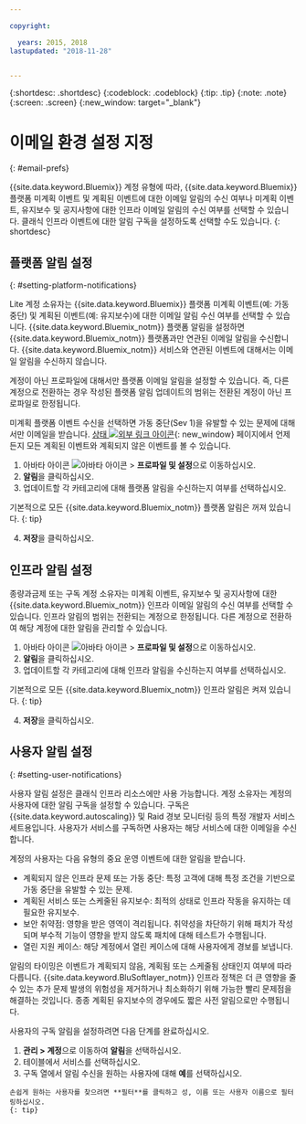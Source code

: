```yaml
---

copyright:

  years: 2015, 2018
lastupdated: "2018-11-28"


---
```


{:shortdesc: .shortdesc}
{:codeblock: .codeblock}
{:tip: .tip}
{:note: .note}
{:screen: .screen}
{:new_window: target="_blank"}


# 이메일 환경 설정 지정
{: #email-prefs}

{{site.data.keyword.Bluemix}} 계정 유형에 따라, {{site.data.keyword.Bluemix}} 플랫폼 미계획 이벤트 및 계획된 이벤트에 대한 이메일 알림의 수신 여부나 미계획 이벤트, 유지보수 및 공지사항에 대한 인프라 이메일 알림의 수신 여부를 선택할 수 있습니다. 클래식 인프라 이벤트에 대한 알림 구독을 설정하도록 선택할 수도 있습니다.
{: shortdesc}

## 플랫폼 알림 설정
{: #setting-platform-notifications}

Lite 계정 소유자는 {{site.data.keyword.Bluemix}} 플랫폼 미계획 이벤트(예: 가동 중단) 및 계획된 이벤트(예: 유지보수)에 대한 이메일 알림 수신 여부를 선택할 수 있습니다. {{site.data.keyword.Bluemix_notm}} 플랫폼 알림을 설정하면 {{site.data.keyword.Bluemix_notm}} 플랫폼과만 연관된 이메일 알림을 수신합니다. {{site.data.keyword.Bluemix_notm}} 서비스와 연관된 이벤트에 대해서는 이메일 알림을 수신하지 않습니다. 

계정이 아닌 프로파일에 대해서만 플랫폼 이메일 알림을 설정할 수 있습니다. 즉, 다른 계정으로 전환하는 경우 작성된 플랫폼 알림 업데이트의 범위는 전환된 계정이 아닌 프로파일로 한정됩니다. 

미계획 플랫폼 이벤트 수신을 선택하면 가동 중단(Sev 1)을 유발할 수 있는 문제에 대해서만 이메일을 받습니다. [상태 ![외부 링크 아이콘](../icons/launch-glyph.svg "외부 링크 아이콘")](https://cloud.ibm.com/status){: new_window} 페이지에서 언제든지 모든 계획된 이벤트와 계획되지 않은 이벤트를 볼 수 있습니다. 

1. 아바타 아이콘 ![아바타 아이콘](../icons/i-avatar-icon.svg) &gt; **프로파일 및 설정**으로 이동하십시오. 
2. **알림**을 클릭하십시오.
3. 업데이트할 각 카테고리에 대해 플랫폼 알림을 수신하는지 여부를 선택하십시오. 

  기본적으로 모든 {{site.data.keyword.Bluemix_notm}} 플랫폼 알림은 꺼져 있습니다. {: tip}

4. **저장**을 클릭하십시오.

## 인프라 알림 설정

종량과금제 또는 구독 계정 소유자는 미계획 이벤트, 유지보수 및 공지사항에 대한 {{site.data.keyword.Bluemix_notm}} 인프라 이메일 알림의 수신 여부를 선택할 수 있습니다. 인프라 알림의 범위는 전환되는 계정으로 한정됩니다. 다른 계정으로 전환하여 해당 계정에 대한 알림을 관리할 수 있습니다. 

1. 아바타 아이콘 ![아바타 아이콘](../icons/i-avatar-icon.svg) &gt; **프로파일 및 설정**으로 이동하십시오. 
2. **알림**을 클릭하십시오.
3. 업데이트할 각 카테고리에 대해 인프라 알림을 수신하는지 여부를 선택하십시오. 

  기본적으로 모든 {{site.data.keyword.Bluemix_notm}} 인프라 알림은 켜져 있습니다.
  {: tip}

4. **저장**을 클릭하십시오.

## 사용자 알림 설정
{: #setting-user-notifications}

사용자 알림 설정은 클래식 인프라 리소스에만 사용 가능합니다. 계정 소유자는 계정의 사용자에 대한 알림 구독을 설정할 수 있습니다. 구독은 {{site.data.keyword.autoscaling}} 및 Raid 경보 모니터링 등의 특정 개발자 서비스 세트용입니다. 사용자가 서비스를 구독하면 사용자는 해당 서비스에 대한 이메일을 수신합니다.   

계정의 사용자는 다음 유형의 중요 운영 이벤트에 대한 알림을 받습니다. 

  * 계획되지 않은 인프라 문제 또는 가동 중단: 특정 고객에 대해 특정 조건을 기반으로 가동 중단을 유발할 수 있는 문제. 
  * 계획된 서비스 또는 스케줄된 유지보수: 최적의 상태로 인프라 작동을 유지하는 데 필요한 유지보수. 
  * 보안 취약점: 영향을 받은 영역이 격리됩니다. 취약성을 차단하기 위해 패치가 작성되며 부수적 기능이 영향을 받지 않도록 패치에 대해 테스트가 수행됩니다.  
  * 열린 지원 케이스: 해당 계정에서 열린 케이스에 대해 사용자에게 경보를 보냅니다. 

알림의 타이밍은 이벤트가 계획되지 않음, 계획됨 또는 스케줄됨 상태인지 여부에 따라 다릅니다. {{site.data.keyword.BluSoftlayer_notm}} 인프라 정책은 더 큰 영향을 줄 수 있는 추가 문제 발생의 위험성을 제거하거나 최소화하기 위해 가능한 빨리 문제점을 해결하는 것입니다. 종종 계획된 유지보수의 경우에도 짧은 사전 알림으로만 수행됩니다. 

사용자의 구독 알림을 설정하려면 다음 단계를 완료하십시오.  

  1. **관리 > 계정**으로 이동하여 **알림**을 선택하십시오.  
  2. 테이블에서 서비스를 선택하십시오.  
  3. 구독 열에서 알림 수신을 원하는 사용자에 대해 **예**를 선택하십시오.  

    손쉽게 원하는 사용자를 찾으려면 **필터**를 클릭하고 성, 이름 또는 사용자 이름으로 필터링하십시오.
    {: tip}

